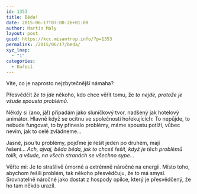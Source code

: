 ```yaml
---
id: 1353
title: Běda!
date: 2015-06-17T07:00:26+01:00
author: Martin Maly
layout: post
guid: https://kcc.misantrop.info/?p=1353
permalink: /2015/06/17/beda/
xyz_lnap:
  - "1"
categories:
  - Kuřecí
---
```

Víte, co je naprosto nejzbytečnější námaha?

Přesvědčit _že to jde_ někoho, kdo chce věřit tomu, že _to nejde, protože je všude spousta problémů_.

Někdy si (ano, já!) připadám jako sluníčkový tvor, nadšený jak hotelový animátor. Hlavně když se ocitnu ve společnosti hořekujících: To nepůjde, to nebude fungovat, to by přineslo problémy, máme spoustu potíží, vůbec nevím, jak to celé zvládneme&#8230;

Jasně, jsou tu problémy, pojďme je řešit jeden po druhém, mají řešení&#8230; _Ach, ajvaj, běda běda, jak to chceš řešit, když je těch problémů tolik, a všude, na všech stranách se všechno sype&#8230;_

Věřte mi: Je to strašlivě úmorné a extrémně náročné na energii. Místo toho, abychom řešili problém, tak někoho přesvědčuju, že to má smysl. Srovnatelně náročné jako dostat z hospody opilce, který je přesvědčený, že ho tam někdo urazil.

&nbsp;